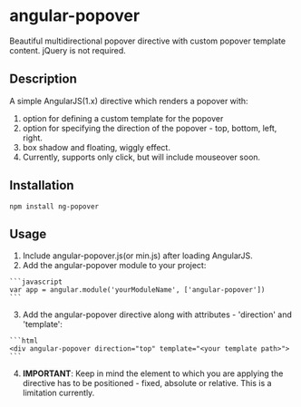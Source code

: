 # angular-popover
Beautiful multidirectional popover directive with custom popover template content. jQuery is not required.

Description
-----------
A simple AngularJS(1.x) directive which renders a popover with:

  1. option for defining a custom template for the popover
  2. option for specifying the direction of the popover - top, bottom, left, right.
  3. box shadow and floating, wiggly effect.
  4. Currently, supports only click, but will include mouseover soon.
  
Installation
-----
```code
npm install ng-popover
```

Usage
-----
  1. Include angular-popover.js(or min.js) after loading AngularJS.
  2. Add the angular-popover module to your project:
  
    ```javascript
    var app = angular.module('yourModuleName', ['angular-popover'])
    ```
  3. Add the angular-popover directive along with attributes - 'direction' and 'template':
  
    ```html
    <div angular-popover direction="top" template="<your template path>">
    ```
  4. **IMPORTANT**: Keep in mind the element to which you are applying the directive has to be positioned - fixed, absolute or relative. This is a limitation currently. 
